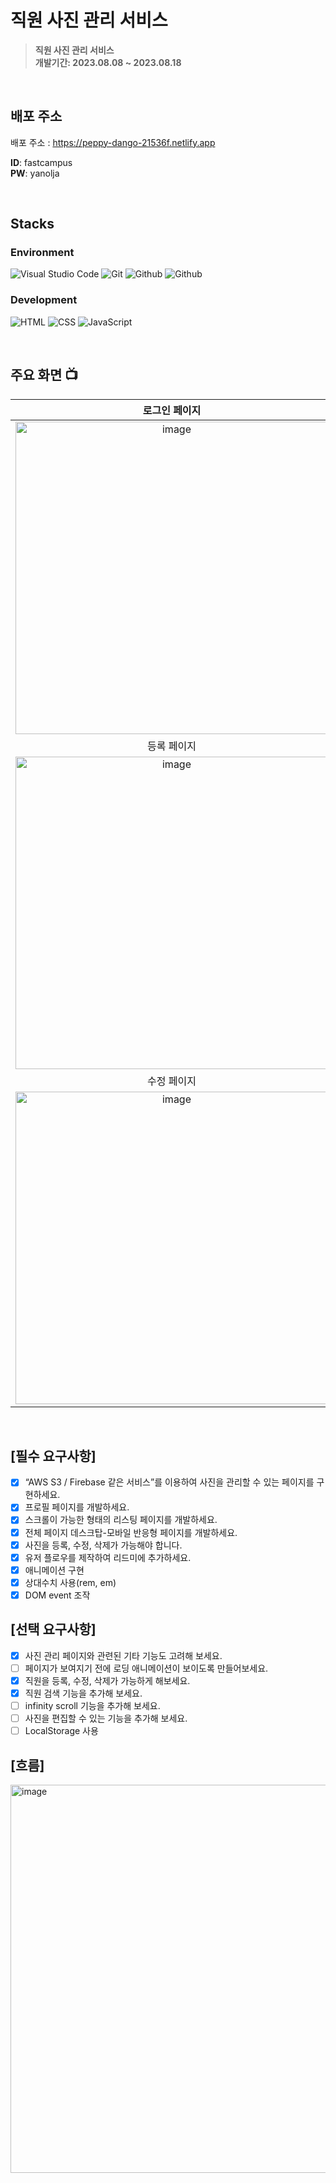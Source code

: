 # 직원 사진 관리 서비스

> **직원 사진 관리 서비스** <br/> **개발기간: 2023.08.08 ~ 2023.08.18**

<br />

## 배포 주소

배포 주소 : https://peppy-dango-21536f.netlify.app

**ID**: fastcampus
<br />
**PW**: yanolja

<br />

## Stacks

### Environment

![Visual Studio Code](https://img.shields.io/badge/Visual%20Studio%20Code-007ACC?style=for-the-badge&logo=Visual%20Studio%20Code&logoColor=white)
![Git](https://img.shields.io/badge/Git-F05032?style=for-the-badge&logo=Git&logoColor=white)
![Github](https://img.shields.io/badge/GitHub-181717?style=for-the-badge&logo=GitHub&logoColor=white)
![Github](https://img.shields.io/badge/firebase-ffca28?style=for-the-badge&logo=firebase&logoColor=black)

### Development

![HTML](https://img.shields.io/badge/HTML5-E34F26?style=for-the-badge&logo=html5&logoColor=white)
![CSS](https://img.shields.io/badge/CSS3-1572B6?style=for-the-badge&logo=css3&logoColor=white)
![JavaScript](https://img.shields.io/badge/JavaScript-F7DF1E?style=for-the-badge&logo=Javascript&logoColor=white)

<br />

## 주요 화면 📺
|                                                              로그인 페이지                                                              |       메인페이지                                                            |
| :--------------------------------------------------------------------------------------------------------------------------------------: | :---------------------------------------------------------------------------------------------------------------------------------: |
|<img width="500" alt="image" src="https://github.com/zoeyourlife/Core-JavaScript/assets/94384392/668358e0-c449-45e3-a24f-27d9a6b40615"> |  <img width="500" alt="image" src="https://github.com/zoeyourlife/Core-JavaScript/assets/94384392/cdf1d92f-f120-4e53-8224-625fefd5b4b3">  |
|                                                               등록 페이지                                                                |                                                             상세 페이지                                                             |
|   <img width="500" alt="image" src="https://github.com/zoeyourlife/Core-JavaScript/assets/94384392/b4c04f90-f1bb-4154-9bba-92bbaae506b7">   | <img width="500" alt="image" src="https://github.com/zoeyourlife/Core-JavaScript/assets/94384392/b79a5e4e-6321-4c28-9216-721968b95fe9"> |
|수정 페이지| 검색 페이지|
|<img width="500" alt="image" src="https://github.com/KDT1-FE/Y_FE_JAVASCRIPT_PICTURE/assets/94384392/2cf187f0-0840-49ae-9e6d-7572550a1007">|<img width="500" alt="image" src="https://github.com/KDT1-FE/Y_FE_JAVASCRIPT_PICTURE/assets/94384392/ccef3c6e-c4c1-449f-a61f-1fe514660c6d">



<br/>

## [필수 요구사항]

- [x] “AWS S3 / Firebase 같은 서비스”를 이용하여 사진을 관리할 수 있는 페이지를 구현하세요.
- [x] 프로필 페이지를 개발하세요.
- [x] 스크롤이 가능한 형태의 리스팅 페이지를 개발하세요.
- [x] 전체 페이지 데스크탑-모바일 반응형 페이지를 개발하세요.
- [x] 사진을 등록, 수정, 삭제가 가능해야 합니다.
- [x] 유저 플로우를 제작하여 리드미에 추가하세요.
- [x] 애니메이션 구현
- [x] 상대수치 사용(rem, em)
- [x] DOM event 조작

## [선택 요구사항]

- [x] 사진 관리 페이지와 관련된 기타 기능도 고려해 보세요.
- [ ] 페이지가 보여지기 전에 로딩 애니메이션이 보이도록 만들어보세요.
- [x] 직원을 등록, 수정, 삭제가 가능하게 해보세요.
- [x] 직원 검색 기능을 추가해 보세요.
- [ ] infinity scroll 기능을 추가해 보세요.
- [ ] 사진을 편집할 수 있는 기능을 추가해 보세요.
- [ ] LocalStorage 사용

## [흐름]

<img width="621" alt="image" src="https://github.com/KDT1-FE/Y_FE_JAVASCRIPT_PICTURE/assets/94384392/e34748ab-f5a3-4046-9cc9-88fa8fd93524">
